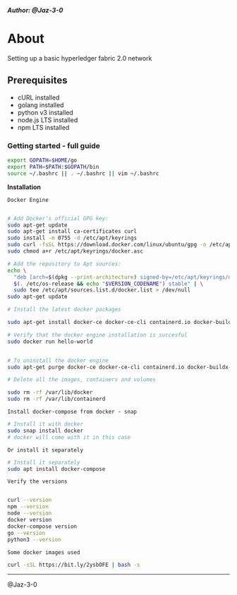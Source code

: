 _**Author: @Jaz-3-0**_

# About

Setting up a basic hyperledger fabric 2.0 network

## Prerequisites

- cURL installed
- golang installed
- python v3 installed
- node.js LTS installed
- npm LTS installed

### Getting started - full guide

```sh
export GOPATH=$HOME/go
export PATH=$PATH:$GOPATH/bin
source ~/.bashrc || . ~/.bashrc || vim ~/.bashrc
```

**Installation**

`Docker Engine`

```sh

# Add Docker's official GPG key:
sudo apt-get update
sudo apt-get install ca-certificates curl
sudo install -m 0755 -d /etc/apt/keyrings
sudo curl -fsSL https://download.docker.com/linux/ubuntu/gpg -o /etc/apt/keyrings/docker.asc
sudo chmod a+r /etc/apt/keyrings/docker.asc

# Add the repository to Apt sources:
echo \
  "deb [arch=$(dpkg --print-architecture) signed-by=/etc/apt/keyrings/docker.asc] https://download.docker.com/linux/ubuntu \
  $(. /etc/os-release && echo "$VERSION_CODENAME") stable" | \
  sudo tee /etc/apt/sources.list.d/docker.list > /dev/null
sudo apt-get update

```

```sh
# Install the latest docker packages

sudo apt-get install docker-ce docker-ce-cli containerd.io docker-buildx-plugin docker-compose-plugin
```

```sh
# Verify that the docker engine installation is succesful
sudo docker run hello-world
```

```sh

# To uninstall the docker engine
sudo apt-get purge docker-ce docker-ce-cli containerd.io docker-buildx-plugin docker-compose-plugin docker-ce-rootless-extras

# Delete all the images, containers and volumes

sudo rm -rf /var/lib/docker
sudo rm -rf /var/lib/containerd
```

`Install docker-compose from docker - snap`

```sh
# Install it with docker
sudo snap install docker
# docker will come with it in this case
```

`Or install it separately`

```sh
# Install it separately
sudo apt install docker-compose
```

`Verify the versions`

```sh

curl --version
npm --version
node --version
docker version
docker-compose version
go --version
python3 --version

```

`Some docker images used`

```sh
curl -sSL https://bit.ly/2ysbOFE | bash -s
```

-------

@Jaz-3-0
